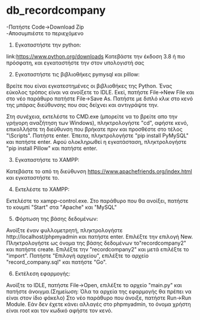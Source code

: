 # db_recordcompany

-Πατήστε Code->Download Zip<br/>
-Αποσυμπιέστε το περιεχόμενο

1) Εγκαταστήστε την python:

link:https://www.python.org/downloads 
Κατεβάστε την έκδοση 3.8 ή πιο πρόσφατη, και εγκαταστήστε την στον υπολογιστή σας

2) Εγκαταστήστε τις βιβλιοθήκες pymysql και pillow:

Βρείτε που είναι εγκατεστημένες οι βιβλιοθήκες της Python. Ένας εύκολος τρόπος είναι να ανοίξετε το IDLE. Εκεί, πατήστε File->New File και
στο νέο παράθυρο πατήστε File->Save As. Πατήστε με διπλό κλικ στο κενό της μπάρας διεύθυνσης που σας δείχνει και αντιγράψτε την.

Στη συνέχεια, εκτελέστε το CMD.exe (μπορείτε να το βρείτε απο την γρήγορη αναζήτηση των Windows), πληκτρολογήστε "cd", αφήστε κενό, επικολλήστε τη διεύθυνση που βρήκατε πριν
και προσθέστε στο τέλος "\Scripts". Πατήστε enter. Έπειτα, πληκτρολογήστε "pip install PyMySQL" και πατήστε enter. Αφού ολοκληρωθεί η εγκατάσταση, πληκτρολογήστε
"pip install Pillow"  και πατήστε enter.

3) Εγκαταστήστε το XAMPP:

Κατεβάστε το από τη διεύθυνση https://www.apachefriends.org/index.html και εγκαταστήστε το.

4) Εκτελέστε το XAMPP:

Εκτελέστε το xampp-control.exe. Στο παράθυρο που θα ανοίξει, πατήστε το κουμπί "Start" στα "Apache" και "MySQL"

5) Φόρτωση της βάσης δεδομένων:

Ανοίξτε έναν φυλλομετρητή, πληκτρολογήστε http://localhost/phpmyadmin και πατήστε enter.
Επιλέξτε την επιλογή New. Πληκτρολογήστε ως όνομα της βάσης δεδομένων το"recordcompany2" και πατήστε create.
Επιλέξτε την "recordcompany2" και μετά επιλέξτε το "import".
Πατήστε "Επιλογή αρχείου", επιλέξτε το αρχείο "record_company.sql" και πατήστε "Go".

6) Εκτέλεση εφαρμογής:

Ανοίξτε το IDLE, πατήστε File->Open, επιλέξτε το αρχείο "main.py" και πατήστε άνοιγμα.(Σημείωση: Όλα τα αρχεία της εφαρμογής θα πρέπει να είναι στον ίδιο φάκελο)
Στο νέο παράθυρο που άνοιξε, πατήστε Run->Run Module.
Εάν δεν έχετε κάνει αλλαγές στο phpmyadmin, το όνομα χρήστη είναι root και τον κωδικό αφήστε τον κενό.


